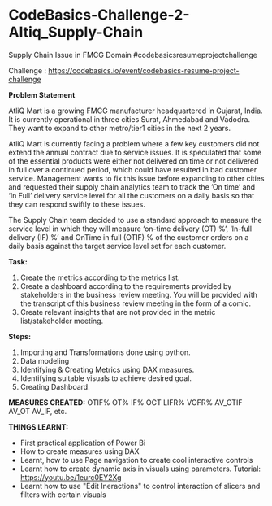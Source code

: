 # CodeBasics-Challenge-2-Altiq_Supply-Chain
Supply Chain Issue in FMCG Domain
#codebasicsresumeprojectchallenge

Challenge : https://codebasics.io/event/codebasics-resume-project-challenge

**Problem Statement**

AtliQ Mart is a growing FMCG manufacturer headquartered in Gujarat, India. It is currently operational in three cities Surat, Ahmedabad and Vadodra. They want to expand to other metro/tier1 cities in the next 2 years.

AtliQ Mart is currently facing a problem where a few key customers did not extend the annual contract due to service issues. It is speculated that some of the essential products were either not delivered on time or not delivered in full over a continued period, which could have resulted in bad customer service. Management wants to fix this issue before expanding to other cities and requested their supply chain analytics team to track the ’On time’ and ‘In Full’ delivery service level for all the customers on a daily basis so that they can respond swiftly to these issues.

The Supply Chain team decided to use a standard approach to measure the service level in which they will measure ‘on-time delivery (OT) %’, ‘In-full delivery (IF) %’ and OnTime in full (OTIF) % of the customer orders on a daily basis against the target service level set for each customer.

**Task:**
1. Create the metrics according to the metrics list.
2. Create a dashboard according to the requirements provided by stakeholders in the business review meeting. You will be provided with the transcript of this business    review meeting in the form of a comic.
3. Create relevant insights that are not provided in the metric list/stakeholder meeting.

**Steps:**
1) Importing and Transformations done using python.
2) Data modeling
3) Identifying & Creating Metrics using DAX measures.
3) Identifying suitable visuals to achieve desired goal.
4) Creating Dashboard. 


**MEASURES CREATED:**
OTIF%
OT%
IF%
OCT
LIFR%
VOFR%
AV_OTIF
AV_OT
AV_IF, etc.

**THINGS LEARNT:**

- First practical application of Power Bi
- How to create measures using DAX
- Learnt, how to use Page navigation to create cool interactive controls
- Learnt how to create dynamic axis in visuals using parameters. Tutorial: https://youtu.be/1eurc0EY2Xg
- Learnt how to use "Edit Ineractions" to control interaction of slicers and filters with certain visuals
